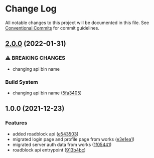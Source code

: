 # Change Log

All notable changes to this project will be documented in this file.
See [Conventional Commits](https://conventionalcommits.org) for commit guidelines.

## [2.0.0](https://github.com/zthun/roadblock/compare/v1.0.0...v2.0.0) (2022-01-31)


### ⚠ BREAKING CHANGES

* changing api bin name

### Build System

* changing api bin name ([5fa3405](https://github.com/zthun/roadblock/commit/5fa34052e93748ee2378f4a60aafd7e6fde16916))



## 1.0.0 (2021-12-23)


### Features

* added roadblock api ([e543503](https://github.com/zthun/roadblock/commit/e54350380b5501d1fc2d45fb17d43a61564bd38d))
* migrated login page and profile page from works ([e3e1ea1](https://github.com/zthun/roadblock/commit/e3e1ea168d5ddd414226d8f0014ee2ffc3d62f52))
* migrated server auth data from works ([1f05441](https://github.com/zthun/roadblock/commit/1f0544179f376f5d244dace02c37d8f2b4c33178))
* roadblock api entrypoint ([913b4bc](https://github.com/zthun/roadblock/commit/913b4bc89935a70827e0945c7f8fcfaccdde90da))
